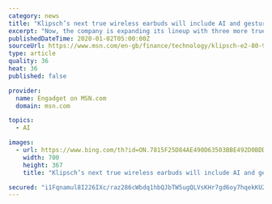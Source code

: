 ```yaml
---
category: news
title: "Klipsch’s next true wireless earbuds will include AI and gesture controls"
excerpt: "Now, the company is expanding its lineup with three more true wireless models. The Klipsch T10 True Wireless and T5 True Wireless ANC smart earphones both include AI, gesture controls and active noise cancellation. Though, the details about the AI are limited. All we know is that these have \"a built-in operating system with embedded artificial ..."
publishedDateTime: 2020-01-02T05:00:00Z
sourceUrl: https://www.msn.com/en-gb/finance/technology/klipsch-e2-80-99s-next-true-wireless-earbuds-will-include-ai-and-gesture-controls/ar-BBYxcCu
type: article
quality: 36
heat: 36
published: false

provider:
  name: Engadget on MSN.com
  domain: msn.com

topics:
  - AI

images:
  - url: https://www.bing.com/th?id=ON.7815F25D84AE490D63503BBE492D0BDD
    width: 700
    height: 367
    title: "Klipsch’s next true wireless earbuds will include AI and gesture controls"

secured: "i1Fqnamul8I226IXc/raz286cWbdq1hbQJbTW5ugQLVsKHr7gd6oy7hqekKU2minocPnwz9ahtBEpcYdToJ/fH669rRqdrLw8PolXBs9mH+Slaytp25FDJmFdpRU0TLiiXz9gzPdiwhoNPMS88zAzGPx4Fr54qAh9tayX9k0yvyXelCxVaFIjgxP3jR4rKrysXFkR2KYq3XP8oZQ4AEQ9CE6AWEXoAo8dewXe+n/XEfg6ONjftsoFVB3jjb5sp+SdhSQHDxl6MDPFu7ZncF6dw==;gggGzTb63zSZcSg9bff1Aw=="
---
```


